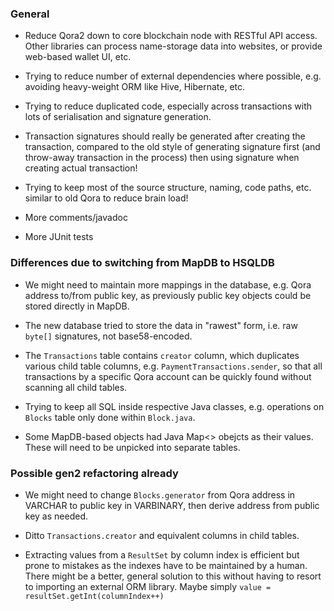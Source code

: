 ### General

- Reduce Qora2 down to core blockchain node with RESTful API access. 
Other libraries can process name-storage data into websites, or provide web-based wallet UI, etc.

- Trying to reduce number of external dependencies where possible, e.g. avoiding heavy-weight ORM like Hive, Hibernate, etc.

- Trying to reduce duplicated code, especially across transactions with lots of serialisation and signature generation.

- Transaction signatures should really be generated after creating the transaction,
compared to the old style of generating signature first (and throw-away transaction in the process) 
then using signature when creating actual transaction!

- Trying to keep most of the source structure, naming, code paths, etc. similar to old Qora to reduce brain load!

- More comments/javadoc

- More JUnit tests

### Differences due to switching from MapDB to HSQLDB

- We might need to maintain more mappings in the database, e.g. Qora address to/from public key,
as previously public key objects could be stored directly in MapDB.

- The new database tried to store the data in "rawest" form, i.e. raw ```byte[]``` signatures, not base58-encoded.

- The ```Transactions``` table contains ```creator``` column, which duplicates various child table columns, 
e.g. ```PaymentTransactions.sender```, 
so that all transactions by a specific Qora account can be quickly found without scanning all child tables.

- Trying to keep all SQL inside respective Java classes, 
e.g. operations on ```Blocks``` table  only done within ```Block.java```.

- Some MapDB-based objects had Java Map<> obejcts as their values. These will need to be unpicked into separate tables.

### Possible gen2 refactoring already

- We might need to change ```Blocks.generator``` from Qora address in VARCHAR to public key in VARBINARY,
then derive address from public key as needed.

- Ditto ```Transactions.creator``` and equivalent columns in child tables.

- Extracting values from a ```ResultSet``` by column index is efficient but prone to mistakes 
as the indexes have to be maintained by a human. There might be a better, general solution to this 
without having to resort to importing an external ORM library. Maybe simply ```value = resultSet.getInt(columnIndex++)```
